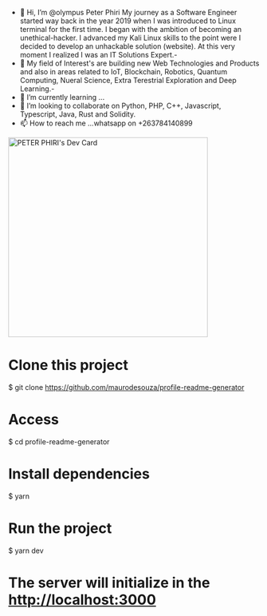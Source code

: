 - 👋 Hi, I’m @olympus Peter Phiri My journey as a Software Engineer started way back in the year 2019 when I was introduced to Linux terminal for the first time. I began with the ambition of becoming an unethical-hacker. I advanced my Kali Linux skills to the point were I decided to develop an unhackable solution (website). At this very moment I realized I was an IT Solutions Expert.- 
- 👀 My field of Interest's are building new  Web Technologies and Products and also in areas related to IoT, Blockchain, Robotics, Quantum Computing, Nueral Science, Extra Terestrial Exploration and Deep Learning.- 
- 🌱 I’m currently learning ...
- 💞️ I’m looking to collaborate on Python, PHP, C++, Javascript, Typescript, Java, Rust and Solidity.
- 📫 How to reach me ...whatsapp on +263784140899

<!---
olyphiri/olyphiri is a ✨ special ✨ repository because its `README.md` (this file) appears on your GitHub profile.
You can click the Preview link to take a look at your changes.
--->

<a rect xmlns="http://www.w3.org/2000/svg" data-testid="card-bg" x="0.5" y="0.5" rx="4.5" height="99%" stroke="#e4e2e2" width="349" fill="#151515" stroke-opacity="1"/>

<a href="https://app.daily.dev/petsooo"><img src="https://api.daily.dev/devcards/86172217167c4447947a5aafb6deb361.png?r=we0" width="400" alt="PETER PHIRI's Dev Card"/></a>
# Clone this project
$ git clone https://github.com/maurodesouza/profile-readme-generator

# Access
$ cd profile-readme-generator

# Install dependencies
$ yarn

# Run the project
$ yarn dev

# The server will initialize in the <http://localhost:3000>
